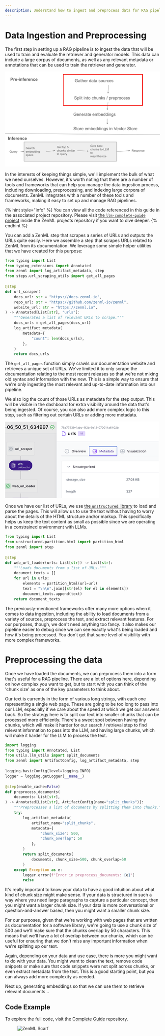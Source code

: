 ```yaml
---
description: Understand how to ingest and preprocess data for RAG pipelines with ZenML.
---
```


# Data Ingestion and Preprocessing

The first step in setting up a RAG pipeline is to ingest the data that will be
used to train and evaluate the retriever and generator models. This data can
include a large corpus of documents, as well as any relevant metadata or
annotations that can be used to train the retriever and generator.

![](/docs/book/.gitbook/assets/rag-stage-1.png)

In the interests of keeping things simple, we'll implement the bulk of what we
need ourselves. However, it's worth noting that there are a number of tools and
frameworks that can help you manage the data ingestion process, including
downloading, preprocessing, and indexing large corpora of documents. ZenML
integrates with a number of these tools and frameworks, making it easy to set up
and manage RAG pipelines.

{% hint style="info" %}
You can view all the code referenced in this guide in the associated project
repository. Please visit <a
href="https://github.com/zenml-io/zenml-projects/tree/main/llm-complete-guide">the
`llm-complete-guide` project</a> inside the ZenML projects repository if you
want to dive deeper.
{% endhint %}

You can add a ZenML step that scrapes a series of URLs and outputs the URLs quite
easily. Here we assemble a step that scrapes URLs related to ZenML from its documentation.
We leverage some simple helper utilities that we have created for this purpose:

```python
from typing import List
from typing_extensions import Annotated
from zenml import log_artifact_metadata, step
from steps.url_scraping_utils import get_all_pages

@step
def url_scraper(
    docs_url: str = "https://docs.zenml.io",
    repo_url: str = "https://github.com/zenml-io/zenml",
    website_url: str = "https://zenml.io",
) -> Annotated[List[str], "urls"]:
    """Generates a list of relevant URLs to scrape."""
    docs_urls = get_all_pages(docs_url)
    log_artifact_metadata(
        metadata={
            "count": len(docs_urls),
        },
    )
    return docs_urls
```

The `get_all_pages` function simply crawls our documentation website and
retrieves a unique set of URLs. We've limited it to only scrape the
documentation relating to the most recent releases so that we're not mixing old
syntax and information with the new. This is a simple way to ensure that we're
only ingesting the most relevant and up-to-date information into our pipeline.

We also log the count of those URLs as metadata for the step output. This will
be visible in the dashboard for extra visibility around the data that's being
ingested. Of course, you can also add more complex logic to this step, such as
filtering out certain URLs or adding more metadata.

![Partial screenshot from the dashboard showing the metadata from the step](/docs/book/.gitbook/assets/llm-data-ingestion-metadata.png)

Once we have our list of URLs, we use [the `unstructured`
library](https://github.com/Unstructured-IO/unstructured) to load and parse the
pages. This will allow us to use the text without having to worry about the
details of the HTML structure and/or markup. This specifically helps us keep the
text
content as small as possible since we are operating in a constrained environment
with LLMs.

```python
from typing import List
from unstructured.partition.html import partition_html
from zenml import step

@step
def web_url_loader(urls: List[str]) -> List[str]:
    """Loads documents from a list of URLs."""
    document_texts = []
    for url in urls:
        elements = partition_html(url=url)
        text = "\n\n".join([str(el) for el in elements])
        document_texts.append(text)
    return document_texts
```

The previously-mentioned frameworks offer many more options when it comes to
data ingestion, including the ability to load documents from a variety of
sources, preprocess the text, and extract relevant features. For our purposes,
though, we don't need anything too fancy. It also makes our pipeline easier to
debug since we can see exactly what's being loaded and how it's being processed.
You don't get that same level of visibility with more complex frameworks.

# Preprocessing the data

Once we have loaded the documents, we can preprocess them into a form that's
useful for a RAG pipeline. There are a lot of options here, depending on how
complex you want to get, but to start with you can think of the 'chunk size' as
one of the key parameters to think about.

Our text is currently in the form of various long strings, with each one
representing a single web page. These are going to be too long to pass into our
LLM, especially if we care about the speed at which we get our answers back. So
the strategy here is to split our text into smaller chunks that can be processed
more efficiently. There's a sweet spot between having tiny chunks, which will
make it harder for our search / retrieval step to find relevant information to
pass into the LLM, and having large chunks, which will make it harder for the
LLM to process the text.

```python
import logging
from typing import Annotated, List
from utils.llm_utils import split_documents
from zenml import ArtifactConfig, log_artifact_metadata, step

logging.basicConfig(level=logging.INFO)
logger = logging.getLogger(__name__)

@step(enable_cache=False)
def preprocess_documents(
    documents: List[str],
) -> Annotated[List[str], ArtifactConfig(name="split_chunks")]:
    """Preprocesses a list of documents by splitting them into chunks."""
    try:
        log_artifact_metadata(
            artifact_name="split_chunks",
            metadata={
                "chunk_size": 500,
                "chunk_overlap": 50
            },
        )
        return split_documents(
            documents, chunk_size=500, chunk_overlap=50
        )
    except Exception as e:
        logger.error(f"Error in preprocess_documents: {e}")
        raise
```

It's really important to know your data to have a good intuition about what kind
of chunk size might make sense. If your data is structured in such a way where
you need large paragraphs to capture a particular concept, then you might want a
larger chunk size. If your data is more conversational or question-and-answer
based, then you might want a smaller chunk size.

For our purposes, given that we're working with web pages that are written as
documentation for a software library, we're going to use a chunk size of 500 and
we'll make sure that the chunks overlap by 50 characters. This means that we'll
have a lot of overlap between our chunks, which can be useful for ensuring that
we don't miss any important information when we're splitting up our text.

Again, depending on your data and use case, there is more you might want to do
with your data. You might want to clean the text, remove code snippets or make
sure that code snippets were not split across chunks, or even extract metadata
from the text. This is a good starting point, but you can always add more
complexity as needed.

Next up, generating embeddings so that we can use them to retrieve relevant
documents...

## Code Example

To explore the full code, visit the [Complete Guide](https://github.com/zenml-io/zenml-projects/tree/main/llm-complete-guide) repository.

<!-- For scarf -->
<figure><img alt="ZenML Scarf" referrerpolicy="no-referrer-when-downgrade" src="https://static.scarf.sh/a.png?x-pxid=f0b4f458-0a54-4fcd-aa95-d5ee424815bc" /></figure>

